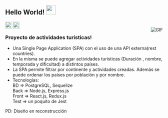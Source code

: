 ## Hello World! <img src="https://raw.githubusercontent.com/iampavangandhi/iampavangandhi/master/gifs/Hi.gif" width="30px"></h2>

<a href="https://www.linkedin.com/in/devmontini/">
  <img align="left" alt="Ajay's Linkdein" width="22px" src="https://cdn.jsdelivr.net/npm/simple-icons@v3/icons/linkedin.svg" />
</a>
<a href="https://github.com/devmontini">
  <img align="left" alt="Ajay's Github" width="22px" src="https://cdn.jsdelivr.net/npm/simple-icons@v3/icons/github.svg" />
</a>
<br />
<img align="right" alt="GIF" src="https://media.giphy.com/media/13HgwGsXF0aiGY/giphy.gif" />

### Proyecto de actividades turísticas!
- Una Single Page Application (SPA) con el uso de una API externa(rest countries).
- En la misma se puede agregar actividades turísticas (Duración , nombre, temporada y dificultad) a distintos países.
- La SPA permite filtrar por continente y actividades creadas. Además se puede ordenar los países por población y por nombre.
- Tecnologías:<br />
    BD => PostgreSQL, Sequelize<br />
    Back => Node.js, Express.js<br />
    Front => React.js, Redux.js<br />
    Test => un poquito de Jest<br />
    
PD: Diseño en reconstrucción
